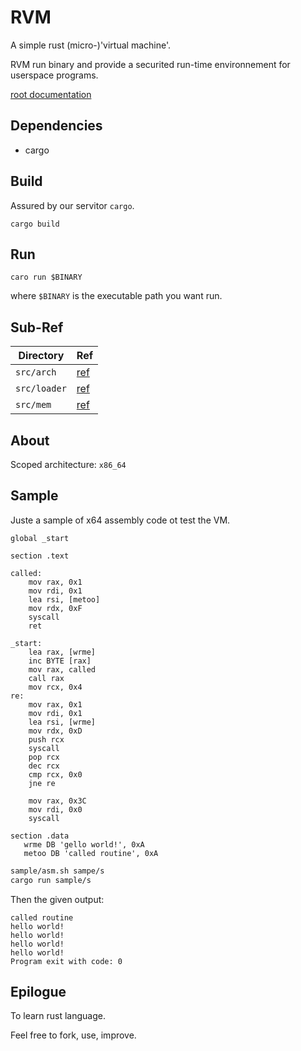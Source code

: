 # RVM

A simple rust (micro-)'virtual machine'.

RVM run binary and provide a securited run-time environnement for userspace programs.

[root documentation](doc/root.md)

## Dependencies

* cargo

## Build

Assured by our servitor `cargo`.

`cargo build`

## Run

`caro run $BINARY`

where `$BINARY` is the executable path you want run.

## Sub-Ref

| Directory     | Ref                   |
|---------------|-----------------------|
| `src/arch`    | [ref](src/arch)       |
| `src/loader`  | [ref](src/loader)     |
| `src/mem`     | [ref](src/mem)        |

## About

Scoped architecture: `x86_64`

## Sample

Juste a sample of x64 assembly code ot test the VM.

```x86asm
global _start

section .text

called:
    mov rax, 0x1
    mov rdi, 0x1
    lea rsi, [metoo]
    mov rdx, 0xF
    syscall
    ret

_start:
    lea rax, [wrme]
    inc BYTE [rax]
    mov rax, called
    call rax
    mov rcx, 0x4
re:
    mov rax, 0x1
    mov rdi, 0x1
    lea rsi, [wrme]
    mov rdx, 0xD
    push rcx
    syscall
    pop rcx
    dec rcx
    cmp rcx, 0x0
    jne re

    mov rax, 0x3C
    mov rdi, 0x0
    syscall

section .data
   wrme DB 'gello world!', 0xA
   metoo DB 'called routine', 0xA
```

```sh
sample/asm.sh sampe/s
cargo run sample/s
```

Then the given output:

```
called routine
hello world!
hello world!
hello world!
hello world!
Program exit with code: 0
```

## Epilogue

To learn rust language.

Feel free to fork, use, improve.